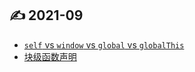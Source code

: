 ## ✍ 2021-09
- [`self` vs `window` vs `global` vs `globalThis`](https://github.com/jerryyxu/jerryyxu/issues/3)
- [块级函数声明](https://github.com/jerryyxu/jerryyxu/issues/2)
